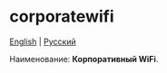# corporatewifi

[English](corporatewifi.md) | [Русский](corporatewifi.ru.md)

Наименование: **Корпоративный WiFi**.
